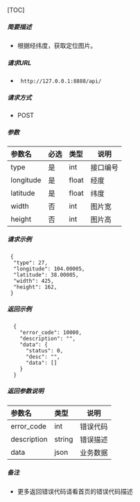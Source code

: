 

[TOC]
    
##### 简要描述

- 根据经纬度，获取定位图片。

##### 请求URL
- ` http://127.0.0.1:8888/api/`
  
##### 请求方式
- POST 

##### 参数

|参数名|必选|类型|说明|
|:----    |:---|:----- |-----   |
|type |是  |int | 接口编号    |
|longitude |是  |float | 经度    |
|latitude |是  |float | 纬度    |
|width |否  |int | 图片宽    |
|height |否  |int | 图片高    |

##### 请求示例

```
 {
  "type": 27,
  "longitude": 104.00005,
  "latitude": 38.00005,
  "width": 425,
  "height": 162,
 } 
```

##### 返回示例 

``` 
  {
    "error_code": 10000,
    "description": "",
    "data": {
      "status": 0,
      "desc": "",
      "data": []
    }
  }
```

##### 返回参数说明 

|参数名|类型|说明|
|:-----  |:-----|-----                           |
|error_code |int   |错误代码  |
|description|string|错误描述|
|data|json|业务数据|

##### 备注 

- 更多返回错误代码请看首页的错误代码描述







